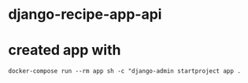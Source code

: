 # django-recipe-app-api

# created app with

`docker-compose run --rm app sh -c "django-admin startproject app .`
